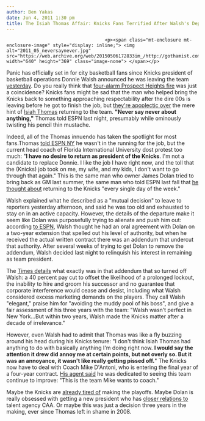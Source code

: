 ```yaml
---
author: Ben Yakas
date: Jun 4, 2011 1:30 pm
title: The Isiah Thomas Affair: Knicks Fans Terrified After Walsh's Departure
---
```


	
										<p><span class="mt-enclosure mt-enclosure-image" style="display: inline;"> <img alt="2011_05_neversaynever.jpg" src="https://web.archive.org/web/20150506172833im_/http://gothamist.com/attachments/byakas/2011_05_neversaynever.jpg" width="640" height="369" class="image-none"> </span></p>

<p>Panic has officially set in for city basketball fans since Knicks president of basketball operations Donnie Walsh announced he was leaving the team <a href="https://web.archive.org/web/20150506172833/http://gothamist.com/2011/06/03/with_donnie_walsh_gone_will_the_kni.php">yesterday</a>. Do you really think that <a href="https://web.archive.org/web/20150506172833/http://gothamist.com/2011/06/04/four-alarm_prospect_heights_fire_in.php">four-alarm Prospect Heights fire</a> was just a coincidence? Knicks fans might be sad that the man who helped bring the Knicks back to something approaching respectability after the dire 00s is leaving before he got to finish the job, but <a href="https://web.archive.org/web/20150506172833/http://www.nydailynews.com/sports/basketball/knicks/2011/06/04/2011-06-04_thomas_on_return_never_say_never.html">they&apos;re apoplectic over</a> the mere hint of <a href="https://web.archive.org/web/20150506172833/http://gothamist.com/tags/isiahthomas">Isiah Thomas</a> returning to the team. <strong>&quot;Never say never about anything,&quot;</strong> Thomas told ESPN last night, presumably while ominously twisting his pencil thin mustache.</p>

<p>Indeed, all of the Thomas innuendo has taken the spotlight for most fans.Thomas <a href="https://web.archive.org/web/20150506172833/http://sports.espn.go.com/new-york/nba/news/story?id=6623711&amp;campaign=rss&amp;source=NEWYORKHeadlines">told ESPN NY</a> he wasn&apos;t in the running for the job, but the current head coach of Florida International University dost protest too much: &quot;<strong>I have no desire to return as president of the Knicks</strong>. I&apos;m not a candidate to replace Donnie. I like the job I have right now, and the toll that the (Knicks) job took on me, my wife, and my kids, I don&apos;t want to go through that again.&quot; This is the same man who owner James Dolan tried to bring back as GM last summer, the same man who told ESPN last fall that <a href="https://web.archive.org/web/20150506172833/http://gothamist.com/2011/02/04/dolan_still_wants_to_bring_isiah_th.php">he thought about</a> returning to the Knicks &quot;every single day of the week.&quot; </p>

<p>Walsh explained what he described as a &quot;mutual decision&quot; to leave to reporters yesterday afternoon, and said he was too old and exhausted to stay on in an active capacity. However, the details of the departure make it seem like Dolan was purposefully trying to alienate and push him out: according <a href="https://web.archive.org/web/20150506172833/http://sports.espn.go.com/new-york/nba/news/story?id=6623641">to ESPN</a>, Walsh thought he had an oral agreement with Dolan on a two-year extension that spelled out his level of authority, but when he received the actual written contract there was an addendum that undercut that authority. After several weeks of trying to get Dolan to remove the addendum, Walsh decided last night to relinquish his interest in remaining as team president. </p>

<p>The <a href="https://web.archive.org/web/20150506172833/http://www.nytimes.com/2011/06/04/sports/basketball/knicks-lose-donnie-walsh-a-man-of-elegance.html?_r=1">Times details</a> what exactly was in that addendum that so turned off Walsh: a 40 percent pay cut to offset the likelihood of a prolonged lockout, the inability to hire and groom his successor and no guarantee that corporate interference would cease and desist, including what Walsh considered excess marketing demands on the players. They call Walsh &quot;elegant,&quot; praise him for &quot;avoiding the muddy pool of his boss&quot;, and give a fair assessment of his three years with the team: &quot;Walsh wasn&#x2019;t perfect in New York...But within two years, Walsh made the Knicks matter after a decade of irrelevance.&quot;</p>

<p>However, even Walsh had to admit that Thomas was like a fly buzzing around his head during his Knicks tenure: &quot;I don&apos;t think Isiah Thomas had anything to do with basically anything I&apos;m doing right now. <strong>I would say the attention it drew did annoy me at certain points, but not overly so. But it was an annoyance, it wasn&apos;t like really getting pissed off.</strong>&quot; The Knicks now have to deal with Coach Mike D&apos;Antoni, who is entering the final year of a four-year contract. <a href="https://web.archive.org/web/20150506172833/http://sports.espn.go.com/new-york/nba/news/story?id=6623641">His agent said</a> he was dedicated to seeing this team continue to improve: &quot;This is the team Mike wants to coach.&quot;</p>

<p>Maybe the Knicks are <a href="https://web.archive.org/web/20150506172833/http://themarkberman.com/2011/06/03/donnie-walsh-is-out-because-the-knicks-are-already-tired-of-the-playoffs/">already tired of</a> making the playoffs. Maybe Dolan is really obsessed with getting a new president who has <a href="https://web.archive.org/web/20150506172833/http://www.nydailynews.com/sports/basketball/knicks/2011/06/04/2011-06-04_donnie_departure_leaves_knicks_as_biggest_losers.html">closer relations to</a> talent agency CAA. Or maybe this was just a decision three years in the making, ever since Thomas left in shame in 2008.</p>					
										
									
				